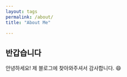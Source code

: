 ```yaml
---
layout: tags
permalink: /about/
title: "About Me"

---
```


## 반갑습니다
안녕하세요! 제 블로그에 찾아와주셔서 감사합니다. :smile:

